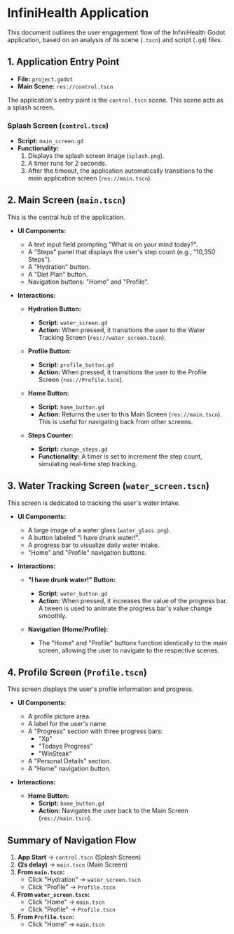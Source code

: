 # InfiniHealth Application

This document outlines the user engagement flow of the InfiniHealth Godot application, based on an analysis of its scene (`.tscn`) and script (`.gd`) files.

## 1. Application Entry Point

- **File:** `project.godot`
- **Main Scene:** `res://control.tscn`

The application's entry point is the `control.tscn` scene. This scene acts as a splash screen.

### Splash Screen (`control.tscn`)

- **Script:** `main_screen.gd`
- **Functionality:**
    1.  Displays the splash screen image (`splash.png`).
    2.  A timer runs for 2 seconds.
    3.  After the timeout, the application automatically transitions to the main application screen (`res://main.tscn`).

## 2. Main Screen (`main.tscn`)

This is the central hub of the application.

- **UI Components:**
    - A text input field prompting "What is on your mind today?".
    - A "Steps" panel that displays the user's step count (e.g., "10,350 Steps").
    - A "Hydration" button.
    - A "Diet Plan" button.
    - Navigation buttons: "Home" and "Profile".

- **Interactions:**

    - **Hydration Button:**
        - **Script:** `water_screen.gd`
        - **Action:** When pressed, it transitions the user to the Water Tracking Screen (`res://water_screen.tscn`).

    - **Profile Button:**
        - **Script:** `profile_button.gd`
        - **Action:** When pressed, it transitions the user to the Profile Screen (`res://Profile.tscn`).

    - **Home Button:**
        - **Script:** `home_button.gd`
        - **Action:** Returns the user to this Main Screen (`res://main.tscn`). This is useful for navigating back from other screens.

    - **Steps Counter:**
        - **Script:** `change_steps.gd`
        - **Functionality:** A timer is set to increment the step count, simulating real-time step tracking.

## 3. Water Tracking Screen (`water_screen.tscn`)

This screen is dedicated to tracking the user's water intake.

- **UI Components:**
    - A large image of a water glass (`water_glass.png`).
    - A button labeled "I have drunk water!".
    - A progress bar to visualize daily water intake.
    - "Home" and "Profile" navigation buttons.

- **Interactions:**

    - **"I have drunk water!" Button:**
        - **Script:** `water_button.gd`
        - **Action:** When pressed, it increases the value of the progress bar. A tween is used to animate the progress bar's value change smoothly.

    - **Navigation (Home/Profile):**
        - The "Home" and "Profile" buttons function identically to the main screen, allowing the user to navigate to the respective scenes.

## 4. Profile Screen (`Profile.tscn`)

This screen displays the user's profile information and progress.

- **UI Components:**
    - A profile picture area.
    - A label for the user's name.
    - A "Progress" section with three progress bars:
        - "Xp"
        - "Todays Progress"
        - "WinSteak"
    - A "Personal Details" section.
    - A "Home" navigation button.

- **Interactions:**

    - **Home Button:**
        - **Script:** `home_button.gd`
        - **Action:** Navigates the user back to the Main Screen (`res://main.tscn`).

## Summary of Navigation Flow

1.  **App Start** -> `control.tscn` (Splash Screen)
2.  **(2s delay)** -> `main.tscn` (Main Screen)
3.  **From `main.tscn`:**
    - Click "Hydration" -> `water_screen.tscn`
    - Click "Profile" -> `Profile.tscn`
4.  **From `water_screen.tscn`:**
    - Click "Home" -> `main.tscn`
    - Click "Profile" -> `Profile.tscn`
5.  **From `Profile.tscn`:**
    - Click "Home" -> `main.tscn`
